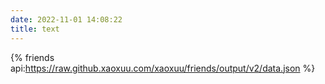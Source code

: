 ```yaml
---
date: 2022-11-01 14:08:22
title: text
---
```


{% friends api:https://raw.github.xaoxuu.com/xaoxuu/friends/output/v2/data.json %}
